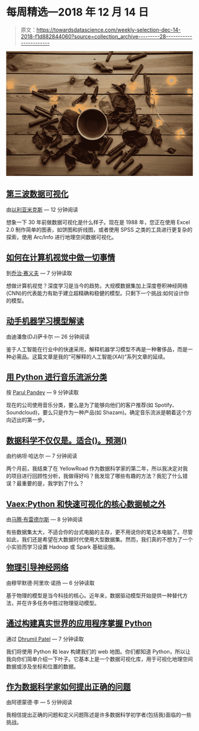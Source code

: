 # 每周精选—2018 年 12 月 14 日

> 原文：<https://towardsdatascience.com/weekly-selection-dec-14-2018-f1d882844060?source=collection_archive---------28----------------------->

![](img/f0ef59bb7d3a761e60d57bdba2e8edf4.png)

## [第三波数据可视化](/3rd-wave-data-visualization-824c5dc84967)

由[以利亚米克斯](https://medium.com/u/b8fe3c1518c1?source=post_page-----f1d882844060--------------------------------) — 12 分钟阅读

想象一下 30 年前做数据可视化是什么样子。现在是 1988 年，您正在使用 Excel 2.0 制作简单的图表，如饼图和折线图，或者使用 SPSS 之类的工具进行更复杂的探索，使用 Arc/Info 进行地理空间数据可视化。

## [如何在计算机视觉中做一切事情](/how-to-do-everything-in-computer-vision-2b442c469928)

到[乔治·赛义夫](https://medium.com/u/e2af5c8737ec?source=post_page-----f1d882844060--------------------------------) — 7 分钟读取

想做计算机视觉？深度学习是当今的趋势。大规模数据集加上深度卷积神经网络(CNN)的代表能力有助于建立超精确和稳健的模型。只剩下一个挑战:如何设计你的模型。

## [动手机器学习模型解读](/explainable-artificial-intelligence-part-3-hands-on-machine-learning-model-interpretation-e8ebe5afc608)

由迪潘詹(DJ)萨卡尔 — 26 分钟阅读

鉴于人工智能在行业中的快速采用，解释机器学习模型不再是一种奢侈品，而是一种必需品。这篇文章是我的“可解释的人工智能(XAI)”系列文章的延续。

## [用 Python 进行音乐流派分类](/music-genre-classification-with-python-c714d032f0d8)

按 [Parul Pandey](https://medium.com/u/7053de462a28?source=post_page-----f1d882844060--------------------------------) — 9 分钟读取

现在的公司使用音乐分类，要么是为了能够向他们的客户推荐(如 Spotify、Soundcloud)，要么只是作为一种产品(如 Shazam)。确定音乐流派是朝着这个方向迈出的第一步。

## [数据科学不仅仅是。适合()。预测()](/top-examples-of-why-data-science-is-not-just-fit-predict-ce7a13ef7663)

由约纳坦·哈达尔 — 7 分钟阅读

两个月前，我结束了在 YellowRoad 作为数据科学家的第二年，所以我决定对我的项目进行回顾性分析，我做得好吗？我发现了哪些有趣的方法？我犯了什么错误？最重要的是，我学到了什么？

## [Vaex:Python 和快速可视化的核心数据帧之外](/vaex-out-of-core-dataframes-for-python-and-fast-visualization-12c102db044a)

由[马腾·布雷德尔斯](https://medium.com/u/b8a6decc0862?source=post_page-----f1d882844060--------------------------------) — 8 分钟阅读

有些数据集太大，不适合你的台式电脑的主存，更不用说你的笔记本电脑了。尽管如此，我们还是希望在大数据时代使用大型数据集。然而，我们真的不想为了一个小实验而学习设置 Hadoop 或 Spark 基础设施。

## [物理引导神经网络](/physics-guided-neural-networks-pgnns-8fe9dbad9414)

由穆罕默德·阿里坎·诺扬 — 6 分钟读取

基于物理的模型是当今科技的核心。近年来，数据驱动模型开始提供一种替代方法，并在许多任务中胜过物理驱动模型。

## [通过构建真实世界的应用程序掌握 Python](/master-python-through-building-real-world-applications-part-2-60d707955aa3)

通过 [Dhrumil Patel](https://medium.com/u/c6af1eb2c940?source=post_page-----f1d882844060--------------------------------) — 7 分钟读取

我们将使用 Python 和 leav 构建我们的 web 地图。你们都知道 Python，所以让我向你们简单介绍一下叶子。它基本上是一个数据可视化库，用于可视化地理空间数据或涉及坐标和位置的数据。

## [作为数据科学家如何提出正确的问题](/how-to-ask-the-right-questions-as-a-data-scientist-913621907411)

由阿德蒙德·李 — 5 分钟阅读

我相信提出正确的问题和定义问题陈述是许多数据科学初学者(包括我)面临的一些挑战。